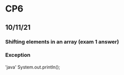 # CP6
## 10/11/21
### Shifting elements in an array (exam 1 answer)
### Exception
####
'java'
System.out.println();

